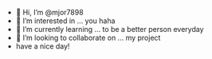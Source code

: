 - 👋 Hi, I’m @mjor7898
- 👀 I’m interested in ... you haha
- 🌱 I’m currently learning ... to be a better person everyday
- 💞️ I’m looking to collaborate on ... my project
- have a nice day!

<!---
mjor7898/mjor7898 is a ✨ special ✨ repository because its `README.md` (this file) appears on your GitHub profile.
You can click the Preview link to take a look at your changes.
--->
